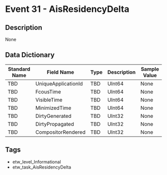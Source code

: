 # Event 31 - AisResidencyDelta

## Description
None

## Data Dictionary
|Standard Name|Field Name|Type|Description|Sample Value|
|---|---|---|---|---|
|TBD|UniqueApplicationId|TBD|UInt64|None|None|
|TBD|FcousTime|TBD|UInt64|None|None|
|TBD|VisibleTime|TBD|UInt64|None|None|
|TBD|MinimizedTime|TBD|UInt64|None|None|
|TBD|DirtyGenerated|TBD|UInt32|None|None|
|TBD|DirtyPropagated|TBD|UInt32|None|None|
|TBD|CompositorRendered|TBD|UInt32|None|None|

## Tags
* etw_level_Informational
* etw_task_AisResidencyDelta